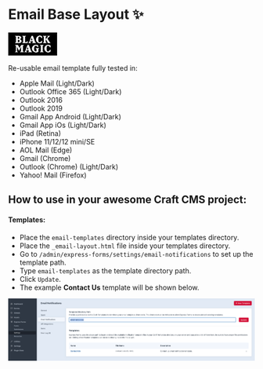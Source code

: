 # Email Base Layout ✨
[![N|Solid](https://raw.githubusercontent.com/DianyelaMaldonado/email-base-layout/development/src/assets/BM-logo.png?token=AM5G2YUBVWL2PQKKHN3FG2LBNITGU)](https://heyblackmagic.com/)

Re-usable email template fully tested in:

- Apple Mail (Light/Dark)
- Outlook Office 365 (Light/Dark)
- Outlook 2016
- Outlook 2019
- Gmail App Android (Light/Dark)
- Gmail App iOs (Light/Dark)
- iPad (Retina)
- iPhone 11/12/12 mini/SE
- AOL Mail (Edge)
- Gmail (Chrome)
- Outlook (Chrome) (Light/Dark)
- Yahoo! Mail (Firefox)

## How to use in your awesome Craft CMS project:
#### Templates:
- Place the `email-templates` directory inside your templates directory.
- Place the `_email-layout.html` file inside your templates directory.
- Go to `/admin/express-forms/settings/email-notifications` to set up the template path.
- Type `email-templates` as the template directory path.
- Click `Update`.
- The example **Contact Us** template will be shown below.

![alt text](https://raw.githubusercontent.com/DianyelaMaldonado/email-base-layout/development/src/screenshots/template-directory-path.png)